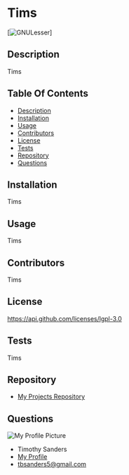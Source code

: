 # **Tims**
  [![GNULesser](https://img/shields.io/badge/License-GNULesser-blue)]

  ## Description ##

  Tims

  ## Table Of Contents ##

  - [Description](#Description)
  - [Installation](#Installation)
  - [Usage](#Usage)
  - [Contributors](#Contributors)
  - [License](#License)
  - [Tests](#Tests)
  - [Repository](#Repository)
  - [Questions](#Questions)

  ## Installation ##

  Tims

  ## Usage ##

  Tims

  ## Contributors ##

  Tims

  ## License ##

  https://api.github.com/licenses/lgpl-3.0

  ## Tests ##

  Tims

  ## Repository ##

  - [My Projects Repository](link)

  ## Questions ##

  ![My Profile Picture](https://avatars0.githubusercontent.com/u/67024245?v=4)
  - Timothy Sanders
  - [My Profile](https://github.com/tbsanders5)
  - tbsanders5@gmail.com


